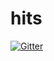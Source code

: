 # hits

[![Gitter](https://badges.gitter.im/Join%20Chat.svg)](https://gitter.im/aborg0/hits?utm_source=badge&utm_medium=badge&utm_campaign=pr-badge&utm_content=badge)